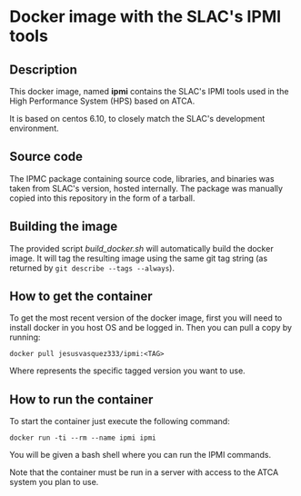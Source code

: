 # Docker image with the SLAC's IPMI tools

## Description

This docker image, named **ipmi** contains the SLAC's IPMI tools used in the High Performance System (HPS) based on ATCA.

It is based on centos 6.10, to closely match the SLAC's development environment.

## Source code

The IPMC package containing source code, libraries, and binaries was taken from SLAC's version, hosted internally. The package was manually copied into this repository in the form of a tarball.

## Building the image

The provided script *build_docker.sh* will automatically build the docker image. It will tag the resulting image using the same git tag string (as returned by `git describe --tags --always`).

## How to get the container

To get the most recent version of the docker image, first you will need to install docker in you host OS and be logged in. Then you can pull a copy by running:

```
docker pull jesusvasquez333/ipmi:<TAG>
```

Where **<TAG>** represents the specific tagged version you want to use.

## How to run the container

To start the container just execute the following command:

```
docker run -ti --rm --name ipmi ipmi
```

You will be given a bash shell where you can run the IPMI commands.

Note that the container must be run in a server with access to the ATCA system you plan to use.